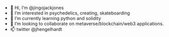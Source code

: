 - 👋 Hi, I’m @jingojackjones
- 👀 I’m interested in psychedelics, creating, skateboarding
- 🌱 I’m currently learning python and solidity
- 💞️ I’m looking to collaborate on metaverse/blockchain/web3 applications.
- 📫 twitter @jhengelhardt

<!---
jingojackjones/jingojackjones is a ✨ special ✨ repository because its `README.md` (this file) appears on your GitHub profile.
You can click the Preview link to take a look at your changes.
--->
